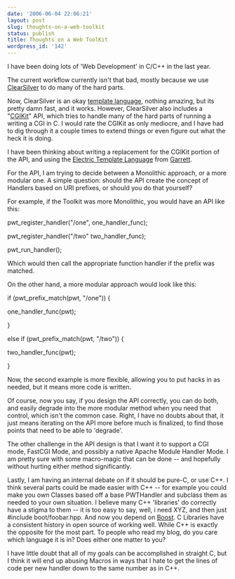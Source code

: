 ```yaml
---
date: '2006-06-04 22:06:21'
layout: post
slug: thoughts-on-a-web-toolkit
status: publish
title: Thoughts on a Web ToolKit
wordpress_id: '142'
---
```



I have been doing lots of 'Web Development' in C/C++ in the last year.



The current workflow currently isn't that bad, mostly because we use [ClearSilver](http://www.clearsilver.net/) to do many of the hard parts.



Now, ClearSilver is an okay [template language](http://www.clearsilver.net/docs/man_templates.hdf), nothing amazing, but its pretty damn fast, and it works.  However, ClearSilver also includes a "[CGIKit](http://www.clearsilver.net/docs/man_cgi.hdf)" API, which tries to handle many of the hard parts of running a writing a CGI in C.  I would rate the CGIKit as only mediocre, and I have had to dig through it a couple times to extend things or even figure out what the heck it is doing.



I have been thinking about writing a replacement for the CGIKit portion of the API, and using the [Electric Template Language](http://etl.i-want-a-pony.com/) from [Garrett](http://asdf.blogs.com/).



For the API, I am trying to decide between a Monolithic approach, or a more modular one.  A simple question: should the API create the concept of Handlers based on URI prefixes, or should you do that yourself?



For example, if the Toolkit was more Monolithic, you would have an API like this:


> 
pwt_register_handler("/one", one_handler_func);
  
pwt_register_handler("/two" two_handler_func);
  

  
pwt_run_handler();



Which would then call the appropriate function handler if the prefix was matched.



On the other hand, a more modular approach would look like this:


> 
if (pwt_prefix_match(pwt, "/one")) {


> 
one_handler_func(pwt);


> 
}
  
else if (pwt_prefix_match(pwt, "/two")) {



two_handler_func(pwt);



}



Now, the second example is more flexible, allowing you to put hacks in as needed, but it means more code is written.



Of course, now you say, if you design the API correctly, you can do both, and easily degrade into the more modular method when you need that control, which isn't the common case. Right, I have no doubts about that, it just means iterating on the API more before much is finalized, to find those points that need to be able to 'degrade'.



The other challenge in the API design is that I want it to support a CGI mode, FastCGI Mode, and possibly a native Apache Module Handler Mode.  I am pretty sure with some macro-magic that can be done -- and hopefully without hurting either method significantly.



Lastly, I am having an internal debate on if it should be pure-C, or use C++.  I think several parts could be made easier with C++ -- for example you could make you own Classes based off a base PWTHandler and subclass them as needed to your own situation.  I believe many C++ 'libraries' do correctly have a stigma to them -- it is too easy to say, well, i need XYZ, and then just #include boot/foobar.hpp.  And now you depend on [Boost](http://www.boost.org/).  C Libraries have a consistent history in open source of working well. While C++ is exactly the opposite for the most part.  To people who read my blog, do you care which language it is in?  Does either one matter to you?



I have little doubt that all of my goals can be accomplished in straight C, but I think it will end up abusing Macros in ways that I hate to get the lines of code per new handler down to the same number as in C++.

